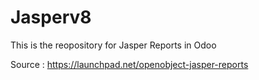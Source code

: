 Jasperv8
========

This is the reopository for Jasper Reports in Odoo

Source : https://launchpad.net/openobject-jasper-reports
